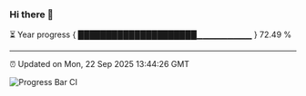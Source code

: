 ### Hi there 👋

⏳ Year progress { █████████████████████▁▁▁▁▁▁▁▁▁ } 72.49 %

---

⏰ Updated on Mon, 22 Sep 2025 13:44:26 GMT

![Progress Bar CI](https://github.com/IshwaranRudhara/GIT-ACTION/workflows/Progress%20Bar%20CI/badge.svg)
